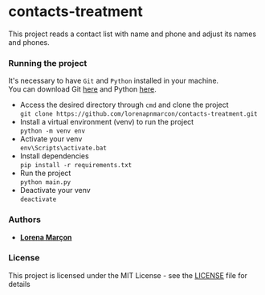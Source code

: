 # contacts-treatment

This project reads a contact list with name and phone and adjust its names and phones.

### Running the project

It's necessary to have `Git` and `Python` installed in your machine.  
You can download Git [here](https://git-scm.com/downloads) and Python [here](https://www.python.org/downloads/).

- Access the desired directory through `cmd` and clone the project  
`git clone https://github.com/lorenapnmarcon/contacts-treatment.git`
- Install a virtual environment (venv) to run the project  
`python -m venv env`
- Activate your venv  
`env\Scripts\activate.bat`
- Install dependencies  
`pip install -r requirements.txt`
- Run the project  
`python main.py`
- Deactivate your venv  
`deactivate`

### Authors

- [**Lorena Marçon**](https://github.com/lorenapnmarcon)

### License

This project is licensed under the MIT License - see the [LICENSE](LICENSE) file for details

